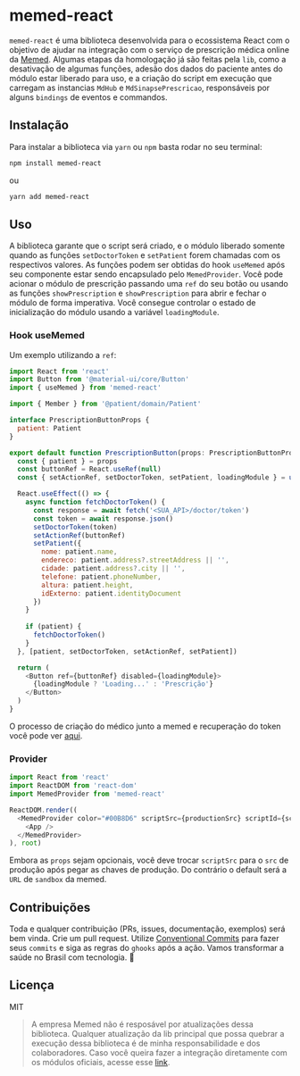 # memed-react
`memed-react` é uma biblioteca desenvolvida para o ecossistema React com o objetivo de ajudar na integração com o serviço de prescrição médica online da [Memed](https://memed.com.br/). Algumas etapas da homologação já são feitas pela `lib`, como a desativação de algumas funções, adesão dos dados do paciente antes do módulo estar liberado para uso, e a criação do script em execução que carregam as instancias `MdHub` e `MdSinapsePrescricao`, responsáveis por alguns `bindings` de eventos e commandos.

## Instalação
Para instalar a biblioteca via `yarn` ou `npm` basta rodar no seu terminal:

```bash
npm install memed-react
```

ou

```bash
yarn add memed-react
```

## Uso
A biblioteca garante que o script será criado, e o módulo liberado somente quando as funções `setDoctorToken` e `setPatient` forem chamadas com os respectivos valores. As funções podem ser obtidas do hook `useMemed` após seu componente estar sendo encapsulado pelo `MemedProvider`. Você pode acionar o módulo de prescrição passando uma `ref` do seu botão ou usando as funções `showPrescription` e `showPrescription` para abrir e fechar o módulo de forma imperativa. Você consegue controlar o estado de inicialização do módulo usando a variável `loadingModule`.

### Hook useMemed
Um exemplo utilizando a `ref`:

```javascript
import React from 'react'
import Button from '@material-ui/core/Button'
import { useMemed } from 'memed-react'

import { Member } from '@patient/domain/Patient'

interface PrescriptionButtonProps {
  patient: Patient
}

export default function PrescriptionButton(props: PrescriptionButtonProps): React.ReactElement {
  const { patient } = props
  const buttonRef = React.useRef(null)
  const { setActionRef, setDoctorToken, setPatient, loadingModule } = useMemed()

  React.useEffect(() => {
    async function fetchDoctorToken() {
      const response = await fetch('<SUA_API>/doctor/token')
      const token = await response.json()
      setDoctorToken(token)
      setActionRef(buttonRef)
      setPatient({
        nome: patient.name,
        endereco: patient.address?.streetAddress || '',
        cidade: patient.address?.city || '',
        telefone: patient.phoneNumber,
        altura: patient.height,
        idExterno: patient.identityDocument
      })
    }
    
    if (patient) {
      fetchDoctorToken()
    }
  }, [patient, setDoctorToken, setActionRef, setPatient])

  return (
    <Button ref={buttonRef} disabled={loadingModule}>
      {loadingModule ? 'Loading...' : 'Prescrição'}
    </Button>
  )
}

```

O processo de criação do médico junto a memed e recuperação do token você pode ver [aqui](https://ajuda.memed.com.br/pt-BR/collections/1456059-sou-parceiro-integracao).

### Provider
```javascript
import React from 'react'
import ReactDOM from 'react-dom'
import MemedProvider from 'memed-react'

ReactDOM.render((
  <MemedProvider color="#00B8D6" scriptSrc={productionSrc} scriptId={scriptId}>
    <App />
  </MemedProvider>
), root)
```

Embora as `props` sejam opcionais, você deve trocar `scriptSrc` para o `src` de produção após pegar as chaves de produção. Do contrário o default será a `URL` de `sandbox` da memed.

## Contribuições
Toda e qualquer contribuição (PRs, issues, documentação, exemplos) será bem vinda. Crie um pull request. Utilize [Conventional Commits](https://www.conventionalcommits.org/en/v1.0.0/) para fazer seus `commits` e siga as regras do `ghooks` após a ação. Vamos transformar a saúde no Brasil com tecnologia. :blue_heart:

## Licença
MIT

> A empresa Memed não é resposável por atualizações dessa biblioteca. Qualquer atualização da lib principal que possa quebrar a execução dessa biblioteca é de minha responsabilidade e dos colaboradores. Caso você queira fazer a integração diretamente com os módulos oficiais, acesse esse [link](https://ajuda.memed.com.br/pt-BR/articles/2519616-1-passo-a-passo-para-integracao).